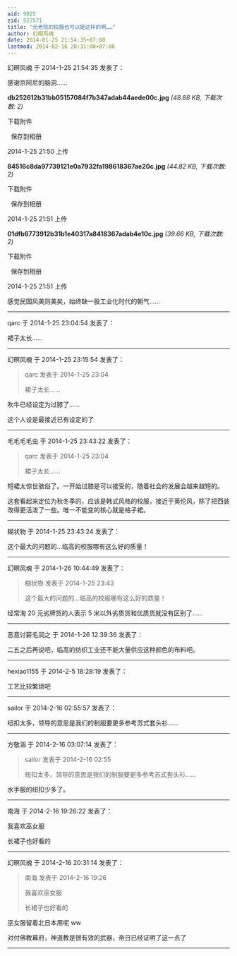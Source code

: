 ```yaml
---
aid: 9025
zid: 527571
title: "元老院的校服也可以是这样的啊……"
author: 幻暝风魂
date: 2014-01-25 21:54:35+07:00
lastmod: 2014-02-16 20:31:00+07:00
---
```


幻暝风魂 于 2014-1-25 21:54:35 发表了：

感谢京阿尼的脑洞……

**db252612b31bb05157084f7b347adab44aede00c.jpg** _(48.88 KB, 下载次数: 2)_

下载附件

&nbsp;
保存到相册

2014-1-25 21:50 上传

**84516c8da97739121e0a7932fa198618367ae20c.jpg** _(44.82 KB, 下载次数: 2)_

下载附件

&nbsp;
保存到相册

2014-1-25 21:51 上传

**01dfb6773912b31b1e40317a8418367adab4e10c.jpg** _(39.66 KB, 下载次数: 2)_

下载附件

&nbsp;
保存到相册

2014-1-25 21:51 上传

感觉民国风美则美矣，始终缺一股工业化时代的朝气……

---

qarc 于 2014-1-25 23:04:54 发表了：

裙子太长……

---

幻暝风魂 于 2014-1-25 23:15:54 发表了：

> qarc 发表于 2014-1-25 23:04
>
> 裙子太长……

吹牛已经设定为过膝了……

这个人设是最接近已有设定的了

---

毛毛毛毛虫 于 2014-1-25 23:43:22 发表了：

> qarc 发表于 2014-1-25 23:04
>
> 裙子太长……

短裙太惊世骇俗了。一开始过膝是可以接受的，随着社会的发展会越来越短的。

这套看起来定位为秋冬季的，应该是韩式风格的校服，接近于英伦风，除了把西装改得更活泼了一些。唯一不能变的核心就是格子裙。

---

糊状物 于 2014-1-25 23:43:24 发表了：

这个最大的问题的...临高的校服哪有这么好的质量！

---

幻暝风魂 于 2014-1-26 10:44:49 发表了：

> 糊状物 发表于 2014-1-25 23:43
>
> 这个最大的问题的...临高的校服哪有这么好的质量！

经常淘 20 元劣牌货的人表示 5 米以外劣质货和优质货就没有区别了……

---

恶意讨薪毛润之 于 2014-1-26 12:39:36 发表了：

二五之后再说吧，临高的纺织工业还不能大量供应这种颜色的布料吧。

---

hexiao1155 于 2014-2-5 18:28:19 发表了：

工艺比较繁琐吧

---

sailor 于 2014-2-16 02:55:57 发表了：

纽扣太多，领导的意思是我们的制服要更多参考苏式套头衫……

---

方敬涵 于 2014-2-16 03:07:14 发表了：

> sailor 发表于 2014-2-16 02:55
>
> 纽扣太多，领导的意思是我们的制服要更多参考苏式套头衫……

水手服的纽扣少多了。

---

南海 于 2014-2-16 19:26:22 发表了：

我喜欢巫女服

长裙子也好看的

---

幻暝风魂 于 2014-2-16 20:31:14 发表了：

> 南海 发表于 2014-2-16 19:26
>
> 我喜欢巫女服
>
> 长裙子也好看的

巫女服留着北日本用呢 ww

对付佛教幕府，神道教是很有效的武器，帝日已经证明了这一点了

---
